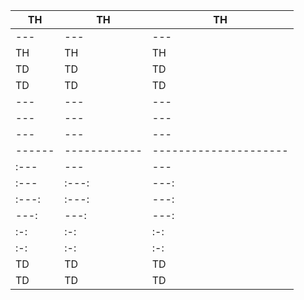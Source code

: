 | TH | TH | TH |
| --- | --- | --- |
|---|---|---|
| TH | TH | TH |
| TD | TD | TD |
|TD|TD|TD|
| --- | --- | --- |
|---|---|---|
| --- | --- | --- |
|------|------------|---------------------|
|:--- | --- | --- |
| :--- | :---: | ---: |
|:---:|:---:|---:|
|---:|---:|---:|
|:-:|:-:|:-:|
| :-: | :-: | :-: |
| TD | TD | TD |
|TD|TD|TD|
